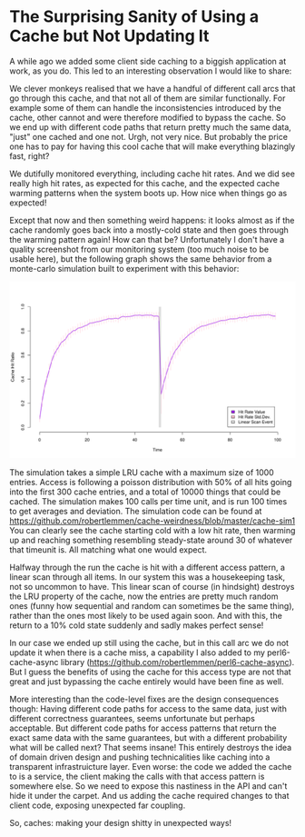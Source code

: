 The Surprising Sanity of Using a Cache but Not Updating It
==========================================================

A while ago we added some client side caching to a biggish application at work,
as you do. This led to an interesting observation I would like to share:

We clever monkeys realised that we have a handful of different call arcs that go
through this cache, and that not all of them are similar functionally. For
example some of them can handle the inconsistencies introduced by the cache,
other cannot and were therefore modified to bypass the cache. So we end up with
different code paths that return pretty much the same data, "just" one cached
and one not. Urgh, not very nice. But probably the price one has to pay for 
having this cool cache that will make everything blazingly fast, right? 

We dutifully monitored everything, including cache hit rates. And we did see
really high hit rates, as expected for this cache, and the expected cache
warming patterns when the system boots up. How nice when things go as expected!

Except that now and then something weird happens: it looks almost as if the
cache randomly goes back into a mostly-cold state and then goes
through the warming pattern again! How can that be? Unfortunately I don't have a
quality screenshot from our monitoring system (too much noise to be usable
here), but the following graph shows the same behavior from a monte-carlo
simulation built to experiment with this behavior:


![weirdness1](weirdness1.svg)

The simulation takes a simple LRU cache with a maximum size of 1000 entries.
Access is following a poisson distribution with 50% of all hits going into the
first 300 cache entries, and a total of 10000 things that could be cached. The
simulation makes 100 calls per time unit, and is run 100 times to get averages
and deviation. The simulation code can be found at https://github.com/robertlemmen/cache-weirdness/blob/master/cache-sim1
You can clearly see the cache starting cold with a low hit rate, 
then warming up and reaching something resembling steady-state around 30 of 
whatever that timeunit is. All matching what one would expect.

Halfway through the run the cache is hit with a different access pattern, a
linear scan through all items. In our system this was a housekeeping task, not
so uncommon to have. This linear scan of course (in hindsight) destroys the LRU
property of the cache, now the entries are pretty much random ones (funny how
sequential and random can sometimes be the same thing), rather than the ones
most likely to be used again soon. And with this, the return to a 10% cold state 
suddenly and sadly makes perfect sense!

In our case we ended up still using the cache, but in this call arc we do not update it when
there is a cache miss, a capability I also added to my
perl6-cache-async library (https://github.com/robertlemmen/perl6-cache-async). But I 
guess the benefits of using the cache for this access type are not that great and just 
bypassing the cache entirely would have been fine as well.

More interesting than the code-level fixes are the design consequences though:
Having different code paths for access to the same data, just with different
correctness guarantees, seems unfortunate but perhaps acceptable. But different
code paths for access patterns that return the exact same data with the same
guarantees, but with a different probability what will be called next? That
seems insane! This entirely destroys the idea of domain driven design and
pushing technicalities like caching into a transparent infrastruicture layer.
Even worse: the code we added the cache to is a service, the client making the
calls with that access pattern is somewhere else. So we need to expose this
nastiness in the API and can't hide it under the carpet. And us adding the cache
required changes to that client code, exposing unexpected far coupling.

So, caches: making your design shitty in unexpected ways!
